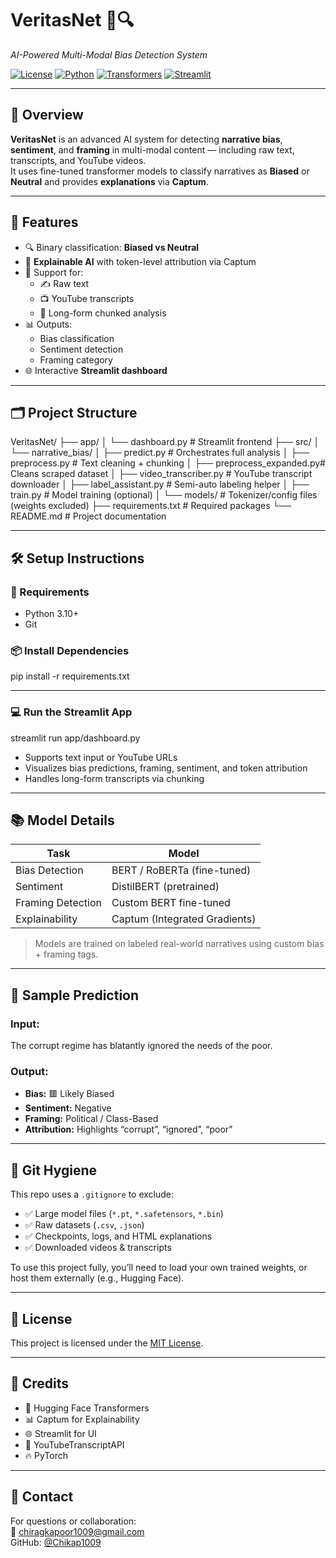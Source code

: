 # VeritasNet 🧠🔍  
*AI-Powered Multi-Modal Bias Detection System*

[![License](https://img.shields.io/badge/license-MIT-blue.svg)](LICENSE)
[![Python](https://img.shields.io/badge/Python-3.10+-blue.svg)](https://www.python.org/)
[![Transformers](https://img.shields.io/badge/HuggingFace-Transformers-yellow)](https://huggingface.co/transformers/)
[![Streamlit](https://img.shields.io/badge/UI-Built%20with%20Streamlit-orange)](https://streamlit.io/)

---

## 🧠 Overview

**VeritasNet** is an advanced AI system for detecting **narrative bias**, **sentiment**, and **framing** in multi-modal content — including raw text, transcripts, and YouTube videos.  
It uses fine-tuned transformer models to classify narratives as **Biased** or **Neutral** and provides **explanations** via **Captum**.

---

## 🚀 Features

- 🔍 Binary classification: **Biased vs Neutral**
- 🧠 **Explainable AI** with token-level attribution via Captum
- 🎯 Support for:
  - ✍️ Raw text
  - 📺 YouTube transcripts
  - 📄 Long-form chunked analysis
- 📊 Outputs:
  - Bias classification
  - Sentiment detection
  - Framing category
- 🌐 Interactive **Streamlit dashboard**

---

## 🗂️ Project Structure

VeritasNet/
├── app/
│ └── dashboard.py # Streamlit frontend
├── src/
│ └── narrative_bias/
│ ├── predict.py # Orchestrates full analysis
│ ├── preprocess.py # Text cleaning + chunking
│ ├── preprocess_expanded.py# Cleans scraped dataset
│ ├── video_transcriber.py # YouTube transcript downloader
│ ├── label_assistant.py # Semi-auto labeling helper
│ ├── train.py # Model training (optional)
│ └── models/ # Tokenizer/config files (weights excluded)
├── requirements.txt # Required packages
└── README.md # Project documentation

---

## 🛠️ Setup Instructions

### 🧰 Requirements

- Python 3.10+
- Git

### 📦 Install Dependencies

pip install -r requirements.txt

---

### 💻 Run the Streamlit App

streamlit run app/dashboard.py


- Supports text input or YouTube URLs
- Visualizes bias predictions, framing, sentiment, and token attribution
- Handles long-form transcripts via chunking

---

## 📚 Model Details

| Task              | Model                     |
|-------------------|---------------------------|
| Bias Detection    | BERT / RoBERTa (fine-tuned) |
| Sentiment         | DistilBERT (pretrained)   |
| Framing Detection | Custom BERT fine-tuned    |
| Explainability    | Captum (Integrated Gradients) |

> Models are trained on labeled real-world narratives using custom bias + framing tags.

---

## 🧪 Sample Prediction

### Input:

The corrupt regime has blatantly ignored the needs of the poor.


### Output:
- **Bias:** 🟥 Likely Biased  
- **Sentiment:** Negative  
- **Framing:** Political / Class-Based  
- **Attribution:** Highlights “corrupt”, “ignored”, “poor”

---

## 🧼 Git Hygiene

This repo uses a `.gitignore` to exclude:

- ✅ Large model files (`*.pt`, `*.safetensors`, `*.bin`)
- ✅ Raw datasets (`.csv`, `.json`)
- ✅ Checkpoints, logs, and HTML explanations
- ✅ Downloaded videos & transcripts

To use this project fully, you’ll need to load your own trained weights, or host them externally (e.g., Hugging Face).

---

## 📄 License

This project is licensed under the [MIT License](LICENSE).

---

## 🙌 Credits

- 🤗 Hugging Face Transformers  
- 📊 Captum for Explainability  
- 🌐 Streamlit for UI  
- 🎥 YouTubeTranscriptAPI  
- 🔥 PyTorch

---

## 💬 Contact

For questions or collaboration:  
📧 chiragkapoor1009@gmail.com  
GitHub: [@Chikap1009](https://github.com/Chikap1009)
